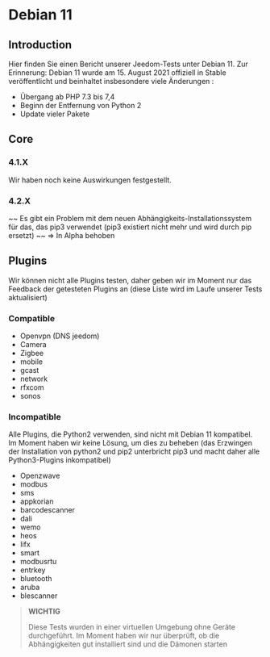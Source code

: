 # Debian 11

## Introduction

Hier finden Sie einen Bericht unserer Jeedom-Tests unter Debian 11. Zur Erinnerung: Debian 11 wurde am 15. August 2021 offiziell in Stable veröffentlicht und beinhaltet insbesondere viele Änderungen : 

- Übergang ab PHP 7.3 bis 7,4
- Beginn der Entfernung von Python 2
- Update vieler Pakete

## Core

### 4.1.X

Wir haben noch keine Auswirkungen festgestellt.

### 4.2.X

~~ Es gibt ein Problem mit dem neuen Abhängigkeits-Installationssystem für das, das pip3 verwendet (pip3 existiert nicht mehr und wird durch pip ersetzt) ~~ => In Alpha behoben

## Plugins

Wir können nicht alle Plugins testen, daher geben wir im Moment nur das Feedback der getesteten Plugins an (diese Liste wird im Laufe unserer Tests aktualisiert)

### Compatible

- Openvpn (DNS jeedom)
- Camera
- Zigbee
- mobile
- gcast
- network
- rfxcom
- sonos

### Incompatible

Alle Plugins, die Python2 verwenden, sind nicht mit Debian 11 kompatibel. Im Moment haben wir keine Lösung, um dies zu beheben (das Erzwingen der Installation von python2 und pip2 unterbricht pip3 und macht daher alle Python3-Plugins inkompatibel)

- Openzwave
- modbus
- sms
- appkorian
- barcodescanner
- dali
- wemo
- heos
- lifx
- smart
- modbusrtu
- entrkey
- bluetooth
- aruba
- blescanner


>**WICHTIG**
>
>Diese Tests wurden in einer virtuellen Umgebung ohne Geräte durchgeführt. Im Moment haben wir nur überprüft, ob die Abhängigkeiten gut installiert sind und die Dämonen starten
